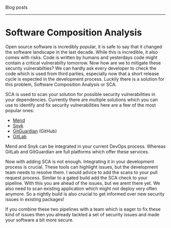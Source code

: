 <style> .blue-border {border-left:solid 4px lightblue; padding-left:20px; border-top:dotted 4px darkcyan;} </style> <style> [class$="post"] { border-bottom:dotted 4px darkcyan; } img { max-width: 20%; height: auto; border-radius: 10%; opacity: 0.9; } </style>
Blog posts

---

# Software Composition Analysis

Open source software is incredibly popular, it is safe to say that it changed the software landscape in the last decade.
While this is incredible, it also comes with risks. Code is written by humans and yesterdays code might contain a critical vulnerabilty tomorrow.
Now how are we to mitigate these security vulnerabilties? We can hardly ask every developer to check the code which is used from third parties, especially now that a short release cycle is expected in the development process. 
Luckily there is a solution for this problem, Software Composition Analysis or SCA.

SCA is used to scan your solution for possible security vulnerabilities in your dependencies. Currently there are multiple solutions which you can use to identify and fix security vulnerabilities here are a few of the most popular ones:

- [Mend](https://docs.mend.io/)
- [Snyk](https://docs.snyk.io/products/snyk-open-source)
- [GitGuardian](https://docs.gitguardian.com/internal-repositories-monitoring/home) (GitHub)
- [GitLab](https://docs.gitlab.com/ee/user/application_security/dependency_scanning/)

Mend and Snyk can be integrated in your current DevOps process. Whereas GitLab and GitGuardian are full platforms which offer these services.

Now with adding SCA is not enough. Integrating it in your development process is crucial. These tools can highlight issues, but the development team needs to resolve them. I would advice to add the scans to your pull request process. Similar to a gated build add the SCA check to your pipeline. With this you are ahead of the issues, but we arent there yet. We also need to scan existing application which might not deploy very often anymore. So a nightly build is also crucial to get informed over new security issues in existing packages!

If you combine these two pipelines with a team which is eager to fix these kind of issues then you already tackled a set of security issues and made your software a bit more secure.